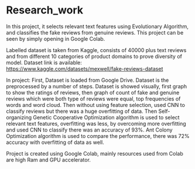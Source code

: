 # Research_work
In this project, it selects relevant text features using Evolutionary Algorithm, and classifies the fake reviews from genuine reviews.
This project can be seen by simply opening in Google Colab.

Labelled dataset is taken from Kaggle, consists of 40000 plus text reviews and from different 10 categories of product domains to prove diversity of model.
Dataset link is available: https://www.kaggle.com/datasets/mexwell/fake-reviews-dataset

In project: First, Dataset is loaded from Google Drive.
Dataset is the preprocessed by a number of steps.
Dataset is showed visually, first graph to show the ratings of reviews, then graph of count of fake and genuine reviews which were both type of reviews were equal, top frequencies of words and word cloud.
Then without using feature selection, used CNN to classify reviews but there was a huge overfitting of data.
Then Self-organizing Genetic Cooperative Optimization algorithm is used to select relevant text features, overfitting was less, by overcoming more overfitting and used CNN to classify there was an accuracy of 93%.
Ant Colony Optimization algorithm is used to compare the performance, there was 72% accuracy with overfitting of data as well.

Project is created using Google Colab, mainly resources used from Colab are high Ram and GPU accelerator.
